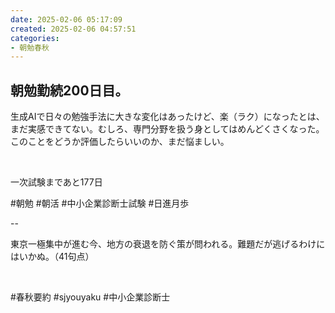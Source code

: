 ```yaml
---
date: 2025-02-06 05:17:09
created: 2025-02-06 04:57:51
categories:
- 朝勉春秋
---
```


## 朝勉勤続200日目。

生成AIで日々の勉強手法に大きな変化はあったけど、楽（ラク）になったとは、まだ実感できてない。むしろ、専門分野を扱う身としてはめんどくさくなった。このことをどうか評価したらいいのか、まだ悩ましい。

<br>

一次試験まであと177日

#朝勉 #朝活 #中小企業診断士試験 #日進月歩

  

\--

東京一極集中が進む今、地方の衰退を防ぐ策が問われる。難題だが逃げるわけにはいかぬ。（41句点）

<br>

#春秋要約 #sjyouyaku #中小企業診断士